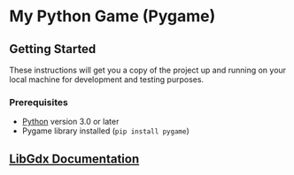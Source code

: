 # My Python Game (Pygame)

## Getting Started

These instructions will get you a copy of the project up and running on your local machine for development and testing purposes.

### Prerequisites
- [Python](https://www.python.org/downloads/) version 3.0 or later
- Pygame library installed (`pip install pygame`)

## [LibGdx Documentation](https://www.pygame.org/docs/ref/pygame.html)